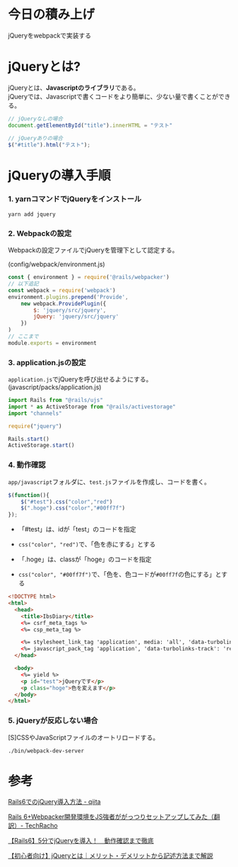 # 今日の積み上げ
jQueryをwebpackで実装する

# jQueryとは?
jQueryとは、**Javascriptのライブラリ**である。  
jQueryでは、Javascriptで書くコードをより簡単に、少ない量で書くことができる。
```javascript
// jQueryなしの場合
document.getElementById("title").innerHTML = "テスト"

// jQueryありの場合
$("#title").html("テスト");
```

# jQueryの導入手順

### 1. yarnコマンドでjQueryをインストール

`yarn add jquery`

### 2. Webpackの設定

Webpackの設定ファイルでjQueryを管理下として認定する。

(config/webpack/environment.js)
```javascript
const { environment } = require('@rails/webpacker')
// 以下追記
const webpack = require('webpack')
environment.plugins.prepend('Provide',
    new webpack.ProvidePlugin({
        $: 'jquery/src/jquery',
        jQuery: 'jquery/src/jquery'
    })
)
// ここまで
module.exports = environment
```

### 3. application.jsの設定
`application.js`でjQueryを呼び出せるようにする。  
(javascript/packs/application.js)
```javascript
import Rails from "@rails/ujs"
import * as ActiveStorage from "@rails/activestorage"
import "channels"

require("jquery")

Rails.start()
ActiveStorage.start()
```

### 4. 動作確認
`app/javascript`フォルダに、`test.js`ファイルを作成し、コードを書く。
```javascript
$(function(){
    $("#test").css("color","red")
    $(".hoge").css("color","#00ff7f")
});
```
- 「#test」は、idが「test」のコードを指定

- `css("color", "red")`で、「色を赤にする」とする

- 「.hoge」は、classが「hoge」のコードを指定

- `css("color", "#00ff7f")`で、「色を、色コードが`#00ff7f`の色にする」とする

```html
<!DOCTYPE html>
<html>
  <head>
    <title>IbsDiary</title>
    <%= csrf_meta_tags %>
    <%= csp_meta_tag %>

    <%= stylesheet_link_tag 'application', media: 'all', 'data-turbolinks-track': 'reload' %>
    <%= javascript_pack_tag 'application', 'data-turbolinks-track': 'reload' %>
  </head>

  <body>
    <%= yield %>
    <p id="test">jQueryです</p>
    <p class="hoge">色を変えます</p>
  </body>
</html>
```

###  5. jQueryが反応しない場合

[S]CSSやJavaScriptファイルのオートリロードする。

`./bin/webpack-dev-server`

# 参考

[Rails6でのjQuery導入方法 - qiita](https://qiita.com/tatsuhiko-nakayama/items/b2f0c77e794ca8c9bd74)

[Rails 6+Webpacker開発環境をJS強者ががっつりセットアップしてみた（翻訳）- TechRacho](https://techracho.bpsinc.jp/hachi8833/2021_05_06/83678)

[【Rails6】5分でjQueryを導入！　動作確認まで徹底](https://ymiyashitablog.com/rails-jquery/)

[【初心者向け】jQueryとは｜メリット・デメリットから記述方法まで解説](https://www.pasonatech.co.jp/workstyle/column/detail.html?p=2570)